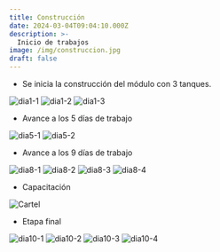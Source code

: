 ```yaml
---
title: Construcción
date: 2024-03-04T09:04:10.000Z
description: >-
  Inicio de trabajos
image: /img/construccion.jpg
draft: false
---
```



- Se inicia la construcción del módulo con 3 tanques.

![dia1-1](/img/0503-1.jpg) 
![dia1-2](/img/0503-2.jpg)
![dia1-3](/img/0503-3.jpg)

- Avance a los 5 días de trabajo

![dia5-1](/proyectos/Tegoglos/docs/IMG-20240307-WA0002.jpg) 
![dia5-2](/proyectos/Tegoglos/docs/IMG-20240308-WA0008.jpg) 

- Avance a los 9 días de trabajo

![dia8-1](/img/1203-1.jpg) 
![dia8-2](/img/1203-2.jpg)
![dia8-3](/img/1203-3.jpg)
![dia8-4](/img/1203-4.jpg)


- Capacitación

![Cartel](/img/invitacion.jpg)

- Etapa final

![dia10-1](/proyectos/Tegoglos/docs/IMG-20240314-WA0007.jpg) 
![dia10-2](/proyectos/Tegoglos/docs/IMG-20240314-WA0008.jpg) 
![dia10-3](/proyectos/Tegoglos/docs/IMG-20240314-WA0011.jpg) 
![dia10-4](/proyectos/Tegoglos/docs/IMG-20240314-WA0012.jpg) 
